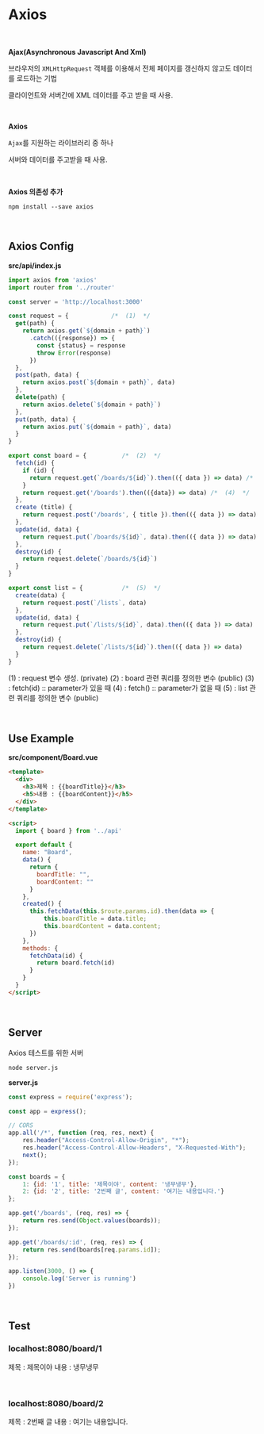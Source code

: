 
# Axios

&nbsp;

**Ajax(Asynchronous Javascript And Xml)**

브라우저의 `XMLHttpRequest` 객체를 이용해서 전체 페이지를 갱신하지 않고도 데이터를 로드하는 기법

클라이언트와 서버간에 XML 데이터를 주고 받을 때 사용.

&nbsp;

**Axios**

`Ajax`를 지원하는 라이브러리 중 하나

서버와 데이터를 주고받을 때 사용.

&nbsp;

**Axios 의존성 추가**
```
npm install --save axios
```

&nbsp;
&nbsp;

## Axios Config

**src/api/index.js**
```javascript
import axios from 'axios'
import router from '../router'

const server = 'http://localhost:3000'

const request = {            /*  (1)  */
  get(path) {
    return axios.get(`${domain + path}`)
      .catch(({response}) => {
        const {status} = response
        throw Error(response)
      })
  },
  post(path, data) {
    return axios.post(`${domain + path}`, data)
  },
  delete(path) {
    return axios.delete(`${domain + path}`)
  },
  put(path, data) {
    return axios.put(`${domain + path}`, data)
  }
}

export const board = {          /*  (2)  */
  fetch(id) {
    if (id) {
      return request.get(`/boards/${id}`).then(({ data }) => data) /*  (3)  */
    }
    return request.get('/boards').then(({data}) => data) /*  (4)  */
  },
  create (title) {
    return request.post('/boards', { title }).then(({ data }) => data)
  },
  update(id, data) {
    return request.put(`/boards/${id}`, data).then(({ data }) => data)
  },
  destroy(id) {
    return request.delete(`/boards/${id}`)
  }
}

export const list = {           /*  (5)  */
  create(data) {
    return request.post(`/lists`, data)
  },
  update(id, data) {
    return request.put(`/lists/${id}`, data).then(({ data }) => data)
  },
  destroy(id) {
    return request.delete(`/lists/${id}`).then(({ data }) => data)
  }
}
```

(1) : request 변수 생성. (private)
(2) : board 관련 쿼리를 정의한 변수 (public)
(3) : fetch(id)  :: parameter가 있을 때
(4) : fetch()  :: parameter가 없을 때
(5) : list 관련 쿼리를 정의한 변수 (public)

&nbsp;
&nbsp;

## Use Example

**src/component/Board.vue**
```html
<template>
  <div>
    <h3>제목 : {{boardTitle}}</h3>
    <h5>내용 : {{boardContent}}</h5>
  </div>
</template>

<script>
  import { board } from '../api'

  export default {
    name: "Board",
    data() {
      return {
        boardTitle: "",
        boardContent: ""
      }
    },
    created() {
      this.fetchData(this.$route.params.id).then(data => {
          this.boardTitle = data.title;
          this.boardContent = data.content;
      })
    },
    methods: {
      fetchData(id) {
        return board.fetch(id)
      }
    }
  }
</script>
```

&nbsp;
&nbsp;

## Server

Axios 테스트를 위한 서버

`node server.js`

**server.js**
```javascript
const express = require('express');

const app = express();

// CORS
app.all('/*', function (req, res, next) {
    res.header("Access-Control-Allow-Origin", "*");
    res.header("Access-Control-Allow-Headers", "X-Requested-With");
    next();
});

const boards = {
    1: {id: '1', title: '제목이야', content: '냉무냉무'},
    2: {id: '2', title: '2번째 글', content: '여기는 내용입니다.'}
};

app.get('/boards', (req, res) => {
    return res.send(Object.values(boards));
});

app.get('/boards/:id', (req, res) => {
    return res.send(boards[req.params.id]);
});

app.listen(3000, () => {
    console.log('Server is running')
})
```

&nbsp;

## Test

### localhost:8080/board/1
제목 : 제목이야 
내용 : 냉무냉무

&nbsp;

### localhost:8080/board/2
제목 : 2번째 글 
내용 : 여기는 내용입니다.


